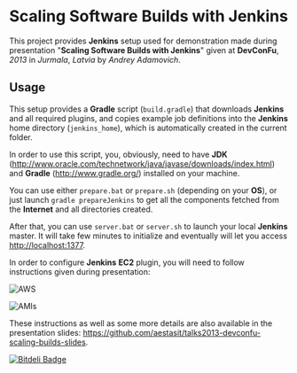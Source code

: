 # Scaling Software Builds with Jenkins

This project provides **Jenkins** setup used for demonstration made during presentation "**Scaling Software Builds with Jenkins**" given at **DevConFu**, *2013* in *Jurmala*, *Latvia* by *Andrey Adamovich*.

## Usage

This setup provides a **Gradle** script (`build.gradle`) that downloads **Jenkins** and all required plugins, 
and copies example job definitions into the **Jenkins** home directory (`jenkins_home`), which is automatically created in the current folder. 

In order to use this script, you, obviously, need to have **JDK** (<http://www.oracle.com/technetwork/java/javase/downloads/index.html>) and **Gradle** (<http://www.gradle.org/>) installed on your machine.
                                                                                                                                              
You can use either `prepare.bat` or `prepare.sh` (depending on your **OS**), or just launch `gradle prepareJenkins` to get all the components fetched from the **Internet** and all directories created.

After that, you can use `server.bat` or `server.sh` to launch your local **Jenkins** master. It will take few minutes to initialize and eventually will let you access <http://localhost:1377>.

In order to configure **Jenkins** **EC2** plugin, you will need to follow instructions given during presentation: 

![AWS](https://raw.github.com/aestasit/talks2013-devconfu-scaling-builds-setup/master/images/040_JENKINS_EC2_SETTINGS.png)

![AMIs](https://raw.github.com/aestasit/talks2013-devconfu-scaling-builds-setup/master/images/040_JENKINS_EC2_AMI.png)

These instructions as well as some more details are also available in the presentation slides: <https://github.com/aestasit/talks2013-devconfu-scaling-builds-slides>.



[![Bitdeli Badge](https://d2weczhvl823v0.cloudfront.net/aestasit/talks2013-devconfu-scaling-builds-setup/trend.png)](https://bitdeli.com/free "Bitdeli Badge")


